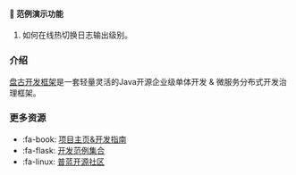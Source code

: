#### :mushroom: 范例演示功能
1. 如何在线热切换日志输出级别。

### 介绍

[盘古开发框架](https://pulanos.gitee.io/pangu-framework/)是一套轻量灵活的Java开源企业级单体开发 & 微服务分布式开发治理框架。

### 更多资源

- :fa-book: [项目主页&开发指南](https://pulanos.gitee.io/pangu-framework/)
- :fa-flask: [开发范例集合](https://pulanos.gitee.io/pangu-framework/docs/examples-list)
- :fa-linux: [普蓝开源社区](https://pulanos.gitee.io/pangu-framework/docs/community/)
